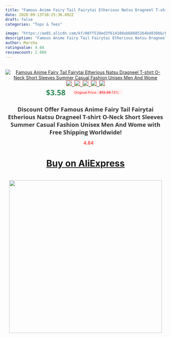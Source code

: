 ```yaml
---
title: "Famous Anime Fairy Tail Fairytai Etherious Natsu Dragneel T-shirt O-Neck Short Sleeves Summer Casual Fashion Unisex Men And Wome"
date: 2020-09-13T10:25:36.892Z
draft: false
categories: "Tops & Tees"

image: "https://ae01.alicdn.com/kf/H8ff539ed3f614108ab68685164bd838bQ/Famous-Anime-Fairy-Tail-Fairytai-Etherious-Natsu-Dragneel-T-shirt-O-Neck-Short-Sleeves-Summer-Casual.jpg"
description: "Famous Anime Fairy Tail Fairytai Etherious Natsu Dragneel T-shirt O-Neck Short Sleeves Summer Casual Fashion Unisex Men And Wome"
author: Marsha
ratingvalue: 4.84
reviewcount: 2.888
---
```

<br>
<div style="text-align: center;">
<a href="https://s.click.aliexpress.com/e/_9JwGvr" target="_blank" rel="nofollow noopener noreferrer"><img alt="Famous Anime Fairy Tail Fairytai Etherious Natsu Dragneel T-shirt O-Neck Short Sleeves Summer Casual Fashion Unisex Men And Wome" class="magnifier-image" src="https://ae01.alicdn.com/kf/H8ff539ed3f614108ab68685164bd838bQ/Famous-Anime-Fairy-Tail-Fairytai-Etherious-Natsu-Dragneel-T-shirt-O-Neck-Short-Sleeves-Summer-Casual.jpg_640x640.jpg">
<br>
<img style="border:1px solid salmon" src="https://ae01.alicdn.com/kf/H8ff539ed3f614108ab68685164bd838bQ/Famous-Anime-Fairy-Tail-Fairytai-Etherious-Natsu-Dragneel-T-shirt-O-Neck-Short-Sleeves-Summer-Casual.jpg_120x120.jpg">&nbsp;&nbsp;<img style="border:1px solid salmon" src="https://ae01.alicdn.com/kf/H1c3b648255b941e69aa5a08dff98ec58v/Famous-Anime-Fairy-Tail-Fairytai-Etherious-Natsu-Dragneel-T-shirt-O-Neck-Short-Sleeves-Summer-Casual.jpg_120x120.jpg">&nbsp;&nbsp;<img style="border:1px solid salmon" src="_120x120.jpg">&nbsp;&nbsp;<img style="border:1px solid salmon" src="_120x120.jpg">&nbsp;&nbsp;<img style="border:1px solid salmon" src="https://ae01.alicdn.com/kf/H6ada720a2fc44c348be420e7d7799df0R/Famous-Anime-Fairy-Tail-Fairytai-Etherious-Natsu-Dragneel-T-shirt-O-Neck-Short-Sleeves-Summer-Casual.jpg_120x120.jpg"></a></div><br0>
<div style="text-align: center;"><span style="background-color: white; border: 0px; box-sizing: border-box; color: seagreen; display: inline-block; font-family: &quot;open sans&quot; , &quot;arial&quot; , &quot;helvetica&quot; , sans-serif , &quot;heiti&quot;; font-size: 24px; font-stretch: inherit; font-weight: 700; line-height: inherit; margin: 0px 10px 0px 0px; padding: 0px; vertical-align: middle;">$3.58 </span>
<span style="background: rgb(255 , 241 , 241); border-radius: 3px; border: 0px; box-sizing: border-box; color: #ff4747; display: inline-block; font-family: inherit; font-size: 12px; font-stretch: inherit; font-style: inherit; font-variant: inherit; font-weight: 600; line-height: inherit; margin: 0px; padding: 2px 5px; transform: scale(0.9); vertical-align: middle;">Original Price : <b style="text-decoration: line-through;">$13.26 </b> 73%&nbsp;&nbsp;</span></div>
<h1 style="color: #333333; display: inline-block; font-family: &quot;open sans&quot; , &quot;arial&quot; , &quot;helvetica&quot; , sans-serif , &quot;heiti&quot;; font-size: 18px; font-stretch: inherit; font-weight: 700; text-align: center;">Discount Offer Famous Anime Fairy Tail Fairytai Etherious Natsu Dragneel T-shirt O-Neck Short Sleeves Summer Casual Fashion Unisex Men And Wome with Free Shipping Worldwide!</h1>
<div style="color: #ff4747; text-align: center;">
<img src="https://4.bp.blogspot.com/-M0ZcTcb-5uY/XleCXlxnR4I/AAAAAAAAAEc/OrjgMkXV1oMQFaCRZj5HQwOCBcu3w1FegCPcBGAYYCw/s1600/star.png" style="height: 15px;">&nbsp;<b>4.84</b></div>
<div class="button_cont" align="center"><a class="buynow_a" href="https://s.click.aliexpress.com/e/_9JwGvr" target="_blank" rel="nofollow noopener noreferrer"><H1>Buy on AliExpress</H1></a></div><br>
<div class="separator" style="clear: both; text-align: center;">
<img src="https://lh3.googleusercontent.com/-pTy5HemUv9M/XlePHvY0dAI/AAAAAAAAAE4/0nX5iRUoIWY8eMW9Dpxeirr157OZliDIgCLcBGAsYHQ/s1600/badge.gif" width="480">
</div>
